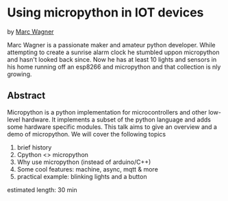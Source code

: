 Using micropython in IOT devices
================================

by [Marc Wagner](https://github.com/marcwagner)

Marc Wagner is a passionate maker and amateur python developer. While attempting to create a sunrise alarm clock he stumbled uppon micropython and hasn't looked back since. Now he has at least 10 lights and sensors in his home running off an esp8266 and micropython and that collection is nly growing.

Abstract
--------
Micropython is a python implementation for microcontrollers and other low-level hardware. It implements a subset of the python language and adds some hardware specific modules. This talk aims to give an overview and a demo of micropython. We will cover the following topics

1) brief history
2) Cpython <> micropython
3) Why use micropython (instead of arduino/C++)
4) Some cool features: machine, async, mqtt & more
5) practical example: blinking lights and a button

estimated length: 30 min
